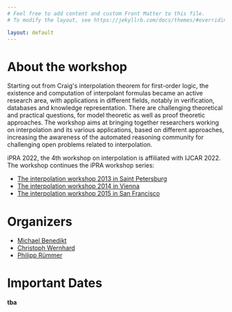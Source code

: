 ```yaml
---
# Feel free to add content and custom Front Matter to this file.
# To modify the layout, see https://jekyllrb.com/docs/themes/#overriding-theme-defaults

layout: default
---
```


<h1>About the workshop</h1>

Starting out from Craig's interpolation theorem for first-order logic, the
existence and computation of interpolant formulas became an
active research area, with applications in different fields, notably in verification,
databases and knowledge representation. There are challenging theoretical and
practical questions, for model theoretic as well as proof theoretic
approaches. The workshop aims at bringing together researchers working on
interpolation and its various applications, based on different approaches,
increasing the awareness of the automated reasoning community for challenging
open problems related to interpolation.

iPRA 2022, the 4th workshop on interpolation is affiliated with IJCAR 2022. The workshop continues the iPRA workshop series:
* <a href="http://cav2013.forsyte.at/workshops/interpolation/index.html">The interpolation workshop 2013 in Saint Petersburg</a>
* <a href="https://easychair.org/smart-program/VSL2014/iPRA-index.html">The interpolation workshop 2014 in Vienna</a>
* <a href="https://forsyte.at/events/interpolation/">The interpolation workshop 2015 in San Francisco</a>

<h1>Organizers</h1>

* <a href="https://www.cs.ox.ac.uk/people/michael.benedikt/">Michael Benedikt</a>
* <a href="http://cs.christophwernhard.com/">Christoph Wernhard</a>
* <a href="https://philipp.ruemmer.org/">Philipp Rümmer</a>

<h1>Important Dates</h1>

<b>tba</b>